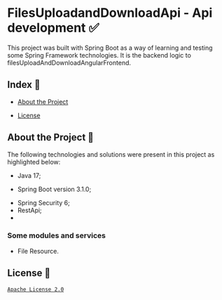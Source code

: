 # FilesUploadandDownloadApi - Api development :white_check_mark:
This project was built with Spring Boot as a way of learning and testing some Spring Framework technologies. It is the backend logic to filesUploadAndDownloadAngularFrontend.
## Index :pushpin:
- [About the Project](https://github.com/Azo-hub/filesUploadAndDownloadApi#about-the-project-link)
* [License](https://github.com/Azo-hub/filesUploadAndDownloadApi#license-memo)
## About the Project :link:
The following technologies and solutions were present in this project as highlighted below:
- Java 17;
* Spring Boot version 3.1.0;
+ Spring Security 6;
+ RestApi;
+ 
### Some modules and services
- File Resource.

## License :memo:
[`Apache License 2.0`](https://github.com/Azo-hub/filesUploadAndDownloadApi/blob/master/LICENSE)




